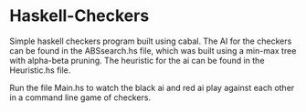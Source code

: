 # Haskell-Checkers

Simple haskell checkers program built using cabal. The AI for the checkers can be found in the ABSsearch.hs file, which was built using a min-max tree with alpha-beta pruning. The heuristic for the ai can be found in the Heuristic.hs file.

Run the file Main.hs to watch the black ai and red ai play against each other in a command line game of checkers.
